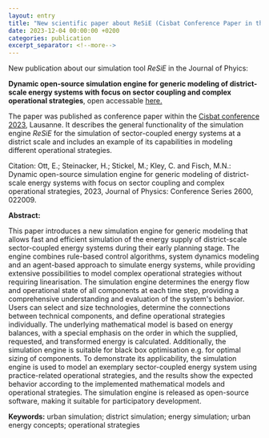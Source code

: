 ```yaml
---
layout: entry
title: "New scientific paper about ReSiE (Cisbat Conference Paper in the Journal of Physics)"
date: 2023-12-04 00:00:00 +0200
categories: publication
excerpt_separator: <!--more-->
---
```


New publication about our simulation tool *ReSiE* in the Journal of Phyics:

**Dynamic open-source simulation engine for generic modeling of district-scale energy systems with focus on sector coupling and complex operational strategies**, open accessable [here.](https://doi.org/https://doi.org/10.1088/1742-6596/2600/2/022009)

The paper was published as conference paper within the [Cisbat conference 2023](https://cisbat.epfl.ch), Lausanne. It describes the general functionality of the simulation engine *ReSiE* for the simulation of sector-coupled energy systems at a district scale and includes an example of its capabilities in modeling different operational strategies.

Citation: Ott, E.; Steinacker, H.; Stickel, M.; Kley, C. and Fisch, M.N.: Dynamic open-source simulation engine for generic modeling of district-scale energy systems with focus on sector coupling and complex operational strategies, 2023, Journal of Physics: Conference Series 2600, 022009.

<!--more-->

**Abstract:**

This paper introduces a new simulation engine for generic modeling that allows fast and efficient simulation of the energy supply of district-scale sector-coupled energy systems during their early planning stage. The engine combines rule-based control algorithms, system dynamics modeling and an agent-based approach to simulate energy systems, while providing extensive possibilities to model complex operational strategies without requiring linearisation. The simulation engine determines the energy flow and operational state of all components at each time step, providing a comprehensive understanding and evaluation of the system's behavior. Users can select and size technologies, determine the connections between technical components, and define operational strategies individually. The underlying mathematical model is based on energy balances, with a special emphasis on the order in which the supplied, requested, and transformed energy is calculated. Additionally, the simulation engine is suitable for black box optimisation e.g. for optimal sizing of components. To demonstrate its applicability, the simulation engine is used to model an exemplary sector-coupled energy system using practice-related operational strategies, and the results show the expected behavior according to the implemented mathematical models and operational strategies. The simulation engine is released as open-source software, making it suitable for participatory development.


**Keywords:** urban simulation; district simulation; energy simulation; urban energy concepts; operational strategies
